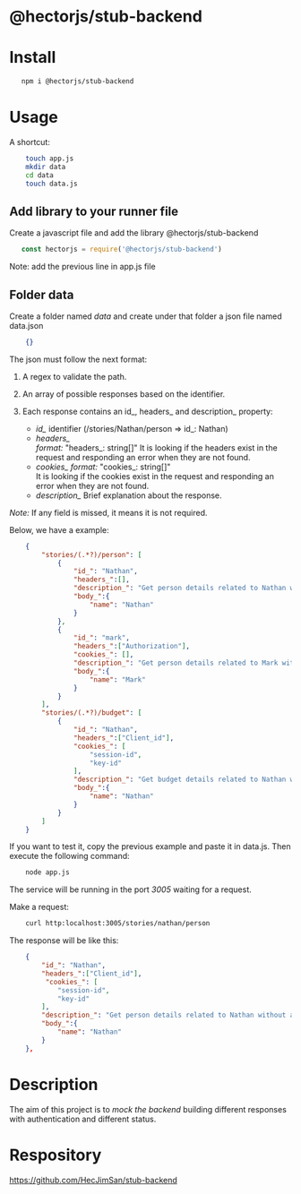 # @hectorjs/stub-backend

# Install

```sh
   npm i @hectorjs/stub-backend
```

# Usage

A shortcut:

```sh
    touch app.js
    mkdir data
    cd data
    touch data.js
```

## Add library to your runner file

Create a javascript file and add the library @hectorjs/stub-backend

```js
   const hectorjs = require('@hectorjs/stub-backend')
```

Note: add the previous line in app.js file

## Folder data

Create a folder named _data_ and create under that folder a json file named data.json

```json
    {}
```
The json must follow the next format:

1. A regex to validate the path. 

2. An array of possible responses based on the identifier.

3. Each response contains an id_, headers_ and description_ property:

    *  *id_* identifier 
        (/stories/Nathan/person => id_: Nathan)
    *  *headers_*  
        _format:_ "headers_: string[]" 
        It is looking if the headers exist in the request and responding an error when they are not found.
    *  *cookies_* 
        _format:_ "cookies_: string[]"  
        It is looking if the cookies exist in the request and responding an error when they are not found.
    *  *description_*
        Brief explanation about the response.

_Note:_ If any field is missed, it means it is not required.

Below, we have a example:

```json
    {
        "stories/(.*?)/person": [
            {
                "id_": "Nathan",
                "headers_":[],
                "description_": "Get person details related to Nathan without authentication",
                "body_":{
                    "name": "Nathan"
                }
            },
            {
                "id_": "mark",
                "headers_":["Authorization"],
                "cookies_": [],
                "description_": "Get person details related to Mark without authentication",
                "body_":{
                    "name": "Mark"
                }
            }
        ],
        "stories/(.*?)/budget": [
            {
                "id_": "Nathan",
                "headers_":["Client_id"],
                "cookies_": [
                    "session-id",
                    "key-id"
                ],
                "description_": "Get budget details related to Nathan with authentication",
                "body_":{
                    "name": "Nathan"
                }
            }
        ]
    }
```

If you want to test it, copy the previous example and paste it in data.js. Then execute the following command:

```sh
    node app.js
```

The service will be running in the port *3005* waiting for a request.

Make a request:

```sh
    curl http:localhost:3005/stories/nathan/person
```

The response will be like this:

```json
    {
        "id_": "Nathan",
        "headers_":["Client_id"],
         "cookies_": [
            "session-id",
            "key-id"
        ],
        "description_": "Get person details related to Nathan without authentication",
        "body_":{
            "name": "Nathan"
        }
    },
```



# Description

The aim of this project is to _mock the backend_  building different responses with authentication and different status.

# Respository

https://github.com/HecJimSan/stub-backend

